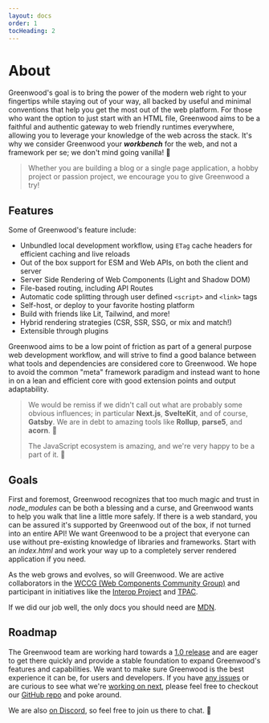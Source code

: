 ```yaml
---
layout: docs
order: 1
tocHeading: 2
---
```


# About

Greenwood's goal is to bring the power of the modern web right to your fingertips while staying out of your way, all backed by useful and minimal conventions that help you get the most out of the web platform. For those who want the option to just start with an HTML file, Greenwood aims to be a faithful and authentic gateway to web friendly runtimes everywhere, allowing you to leverage your knowledge of the web across the stack. It's why we consider Greenwood your _**workbench**_ for the web, and not a framework per se; we don't mind going vanilla! 🍦

> Whether you are building a blog or a single page application, a hobby project or passion project, we encourage you to give Greenwood a try!

## Features

Some of Greenwood's feature include:

- Unbundled local development workflow, using `ETag` cache headers for efficient caching and live reloads
- Out of the box support for ESM and Web APIs, on both the client and server
- Server Side Rendering of Web Components (Light and Shadow DOM)
- File-based routing, including API Routes
- Automatic code splitting through user defined `<script>` and `<link>` tags
- Self-host, or deploy to your favorite hosting platform
- Build with friends like Lit, Tailwind, and more!
- Hybrid rendering strategies (CSR, SSR, SSG, or mix and match!)
- Extensible through plugins

Greenwood aims to be a low point of friction as part of a general purpose web development workflow, and will strive to find a good balance between what tools and dependencies are considered core to Greenwood. We hope to avoid the common "meta" framework paradigm and instead want to hone in on a lean and efficient core with good extension points and output adaptability.

> We would be remiss if we didn't call out what are probably some obvious influences; in particular **Next.js**, **SvelteKit**, and of course, **Gatsby**. We are in debt to amazing tools like **Rollup**, **parse5**, and **acorn**. 🙇
>
> The JavaScript ecosystem is amazing, and we're very happy to be a part of it. 💚

## Goals

First and foremost, Greenwood recognizes that too much magic and trust in _node_modules_ can be both a blessing and a curse, and Greenwood wants to help you walk that line a little more safely. If there is a web standard, you can be assured it's supported by Greenwood out of the box, if not turned into an entire API! We want Greenwood to be a project that everyone can use without pre-existing knowledge of libraries and frameworks. Start with an _index.html_ and work your way up to a completely server rendered application if you need.

As the web grows and evolves, so will Greenwood. We are active collaborators in the [WCCG (Web Components Community Group)](https://github.com/w3c/webcomponents-cg) and participant in initiatives like the [Interop Project](https://github.com/web-platform-tests/interop) and [TPAC](https://www.w3.org/news-events/w3c-tpac/).

If we did our job well, the only docs you should need are [MDN](https://developer.mozilla.org/).

## Roadmap

The Greenwood team are working hard towards a [1.0 release](https://github.com/ProjectEvergreen/greenwood/milestone/3) and are eager to get there quickly and provide a stable foundation to expand Greenwood's features and capabilities. We want to make sure Greenwood is the best experience it can be, for users and developers. If you have [any issues](https://github.com/ProjectEvergreen/greenwood/issues) or are curious to see what we're [working on next](https://github.com/ProjectEvergreen/greenwood/projects), please feel free to checkout our [GitHub repo](https://github.com/ProjectEvergreen/greenwood) and poke around.

We are also [on Discord](/discord/), so feel free to join us there to chat. 👋

